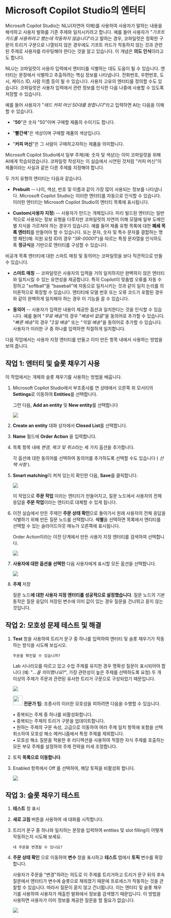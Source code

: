 # Microsoft Copilot Studio의 엔터티

Microsoft Copilot Studio는 NLU(자연어 이해)를 사용하여 사용자가 말하는 내용을 해석하고 사용자 발화를 기존 주제와 일치시키려고 합니다. 
예를 들어 사용자가 \"*기프트 카드를 사용하려고 했는데 작동하지 않습니다*\"라고 말하는 경우, 
코파일럿은 정확한 구문이 트리거 구문으로 나열되지 않은 경우에도 기프트 카드가 작동하지 않는 것과 관련된 주제로 사용자를 라우팅해야 한다는 것을 알고 있습니다. 
이 개념은 **의도 인식**이라고도 합니다.

NLU는 코파일럿이 사용자 입력에서 엔터티를 식별하는 데도 도움이 될 수 있습니다. 
엔터티는 문장에서 식별하고 추출하려는 핵심 정보를 나타냅니다.
전화번호, 우편번호, 도시, 케이스 ID, 사람 이름 등이 될 수 있습니다.
사용자 고유의 엔터티를 정의할 수도 있습니다. 
코파일럿은 사용자 입력에서 관련 정보를 인식한 다음 나중에 사용할 수 있도록 저장할 수 있습니다.

예를 들어 사용자가 \"*레드 커피 머신 50대를 원합니다*\"라고 입력하면 AI는 다음을 이해할 수 있습니다.

-   \"**50**\"은 숫자 \"50\"이며 구매할 제품의 수이기도 합니다.

-   \"**빨간색**\"은 색상이며 구매할 제품의 색상입니다.

-   \"**커피 머신**\"은 그 사람이 구매하고자하는 제품을 의미합니다.

Microsoft Copilot Studio에서 일부 주제(예: 숫자 및 색상)는 이미 코파일럿을 위해 AI에게 학습되었습니다. 
코파일럿 작성자는 이 실습에서 시연된 것처럼 \"커피 머신\"이 제품이라는 사실과 같은 다른 주제를 지정해야 합니다.

두 가지 유형의 엔터티는 다음과 같습니다.

-   **Prebuilt** -- 나이, 색상, 번호 및 이름과 같이 가장 많이 사용되는 정보를 나타냅니다.
    Microsoft Copilot Studio는 이러한 엔터티를 자동으로 인식할 수 있습니다. 
    이러한 엔터티는 Microsoft Copilot Studio의 엔터티 목록에 표시됩니다.

-   **Custom(사용자 지정**) -- 사용자가 만드는 개체입니다. 
    미리 빌드된 엔터티는 일반적으로 사용되는 정보 유형을 다루지만 코파일럿의 자연어 이해 모델에 일부 도메인별 지식을 가르쳐야 하는 경우가 있습니다. 
    예를 들어 제품 유형 목록에 대한 **폐쇄 목록 엔터티**를 만들어야 할 수 있습니다.
    또는 문자, 숫자 및 특수 문자를 결합하는 명명 패턴(예: 지원 요청 ID의 경우 \"*SR-00001*\")을 따르는 특정 문자열을 인식하도록 **정규식**을 기반으로 엔터티를 구성할 수 있습니다.

비공개 목록 엔터티에 대한 스마트 매칭 및 동의어는 코파일럿을 보다 직관적으로 만들 수 있습니다.

-   **스마트 매칭** -- 코파일럿은 사용자의 입력을 거의 일치하지만 완벽하지 않은 엔터티와 일치시킬 수 있는 유연성을 제공합니다. 
    특히 Copilot이 맞춤법 오류를 자동 수정하고 \"softball\"을 \"baseball\"에 자동으로 일치시키는 것과 같이 일치 논리를 의미론적으로 확장할 수 있습니다. 
    엔티티에 모델 번호 또는 오류 코드가 포함된 경우와 같이 완벽하게 일치해야 하는 경우 이 기능을 끌 수 있습니다.

-   **동의어** -- 사용자가 입력한 내용이 제공한 옵션과 일치한다는 것을 인식할 수 있습니다. 
    예를 들어 \"*무료 배송*\"의 경우 \"*배송비 없음*\"을 동의어로 추가할 수 있습니다. 
    \"*빠른 배송*\"의 경우 \"*2일 배송*\" 또는 \"*익일 배송*\"을 동의어로 추가할 수 있습니다. 
    사용자가 이러한 구 중 하나를 입력하면 적절하게 일치합니다.

다음 작업에서는 사용자 지정 엔터티를 만들고 이미 만든 항목 내에서 사용하는 방법을 보여 줍니다.

## 작업 1: 엔터티 및 슬롯 채우기 사용

이 작업에서는 개체와 슬롯 채우기를 사용하는 방법을 배웁니다.

1.  Microsoft Copilot Studio에서 부조종사를 연 상태에서 오른쪽 위 모서리의 **Settings**로 이동하여 **Entities**를 선택합니다. 
    
    그런 다음, **Add an entity** 및 **New entity**를 선택합니다
    
    <img src="./images/image3.png">

3.  **Create an entity** 대화 상자에서 **Closed List**를 선택합니다.

4.  **Name** 필드에 **Order Action** 을 입력합니다.

5.  목록 항목 내에 *변경, 체크 및 취소*라는 세 가지 옵션을 추가합니다. 

    각 옵션에 대한 동의어를 선택하여 동의어를 추가하도록 선택할 수도 있습니다 ( *선택 사항* ).

6.  **Smart matching**이 켜져 있는지 확인한 다음, **Save**를 클릭합니다.
   
    <img src="./images/image4.png">

    이 작업으로 **주문 작업** 이라는 엔티티가 만들어지고, 질문 노드에서 사용자의 전체 응답을 **주문 작업**이라는 엔티티로 대체할 수 있게 됩니다.

6.  이전 실습에서 만든 주제인 **주문 상태 확인**으로 돌아가서 원래 사용자의 전체 응답을 식별하기 위해 만든 질문 노드를 선택합니다.
    **식별**을 선택하면 목록에서 엔티티를 선택할 수 있는 슬라이드아웃 메뉴가 오른쪽에 표시됩니다.
    
    Order Action이라는 이전 단계에서 만든 사용자 지정 엔터티를 검색하여 선택합니다.
    
    <img src="./images/image5.png">

7.  **사용자에 대한 옵션을 선택한** 다음 사용자에게 표시할 모든 옵션을 선택합니다.
    
    <img src="./images/image6.png">

8.  **주제** 저장

    질문 노드**에 대한 사용자 지정 엔터티를 성공적으로 설정했습니다**.
    질문 노드의 기본 동작은 질문 응답이 저장된 변수에 이미 값이 있는 경우 질문을  건너뛰고 묻지 않는 것입니다.

## 작업 2: 모호성 문제 테스트 및 해결

1.  **Test** 창을 사용하여 트리거 문구 중 하나를 입력하여 엔터티 및 슬롯 채우기가 작동하는 방식을 시도해 보십시오.

    ```
    주문을 확인할 수 있습니까?
    ```

    Lab 시나리오를 따르고 있고 수업 주제를 유지한 경우 명확성 질문이 표시되어야 합니다 (예: \"*...을 의미했나요?*\", 가장 관련성이 높은 주제를 선택하도록 요청) 두 개 이상의 주제가 주문과 관련된 유사한 트리거
    구문으로 구성되었기 때문입니다.
    
    <img src="./images/image9.png">
    
    <img src="./images/image4.svg" width="30"> **전문가 팁:** 조종사의 이러한 모호성을 피하려면 다음을 수행할 수 있습니다.
    
    • 중복되는 주제 중 하나를 비활성화합니다.    
    • 중복되는 주제의 트리거 구문을 업데이트합니다.    
    • 원하는 주제의 구문 속성, 고급으로 이동하여 여러 주제 일치 항목에 포함을 선택 취소하여 모호성 해소 메커니즘에서 특정 주제를 제외합니다.    
    • 모호성 해소 질문을 적용한 후 리디렉션을 사용하여 적절한 자식 주제를 호출하는 모든 부모 주제를 설정하여 주제 전략을 미세 조정합니다.

3.  토픽 **목록으로 이동합니다**.

4.  Enabled 항목에서 Off 를 선택하여, 해당 토픽을 비활성화 합니다.

    <img src="./images/image12.png">

## 작업 3: 슬롯 채우기 테스트

1.  **테스트** 창 표시

2.  **새로 고침** 버튼을 사용하여 새 대화를 시작합니다.

3.  트리거 문구 중 하나와 일치하는 문장을 입력하여 entities 및 slot filling이 어떻게 작동하는지 시도해 보세요.

    ```
    내 주문을 변경할 수 있나요?                           
    ```

4.  **주문 상태 확인** 으로 이동하여 **변수** 창을 표시하고  **테스트** 탭에서 **토픽** 변수를 확장합니다.

    사용자가 주문을 \"변경\"하려는 의도로 이 주제를 트리거하고 트리거 문구  뒤의 후속 질문에서 엔터티가 변수에 슬롯으로 채워졌기 때문에 프로세스가  작동하는 것을 관찰할 수 있습니다.
    따라서 질문이 묻지 않고 건너뜁니다. 이는 엔터티 및 슬롯 채우기를 사용하여 사용자가 제출한 발화에서 정보를 검색했기 때문입니다.
    이 방법을 사용하면 사용자가 이미 정보를 제공한 질문을 할 필요가 없습니다.

    <img src="./images/image13.png">

    
